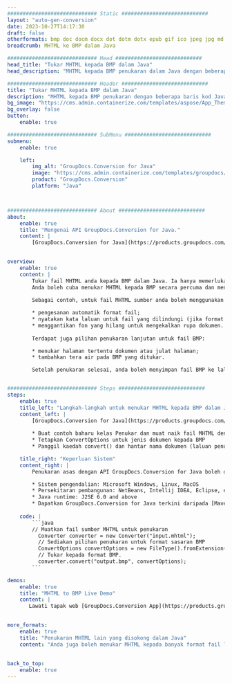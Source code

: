 ```yaml
---
############################# Static ############################
layout: "auto-gen-conversion"
date: 2023-10-27T14:17:30
draft: false
otherformats: bmp doc docm docx dot dotm dotx epub gif ico jpeg jpg md odt ott pdf png psd rtf tex tif tiff txt xps
breadcrumb: MHTML ke BMP dalam Java

############################# Head ############################
head_title: "Tukar MHTML kepada BMP dalam Java"
head_description: "MHTML kepada BMP penukaran dalam Java dengan beberapa baris kod. Tukar lebih 160 format fail menggunakan API penukaran dokumen GroupDocs untuk Java"

############################# Header ############################
title: "Tukar MHTML kepada BMP dalam Java"
description: "MHTML kepada BMP penukaran dengan beberapa baris kod Java."
bg_image: "https://cms.admin.containerize.com/templates/aspose/App_Themes/V3/images/bg/header1.png"
bg_overlay: false
button:
    enable: true

############################# SubMenu ############################
submenu:
    enable: true

    left:
        img_alt: "GroupDocs.Conversion for Java"
        image: "https://cms.admin.containerize.com/templates/groupdocs/images/product-logos/90x90-noborder/groupdocs-conversion-java.png"
        product: "GroupDocs.Conversion"
        platform: "Java"



############################# About ############################
about:
    enable: true
    title: "Mengenai API GroupDocs.Conversion for Java."
    content: |
        [GroupDocs.Conversion for Java](https://products.groupdocs.com/conversion/java/) ialah API penukaran format fail lanjutan untuk menukar antara imej popular dan format dokumen seperti Microsoft Office, OpenDocument, PDF, HTML, e-mel, CAD. dan banyak lagi dengan hanya beberapa baris kod. API asli secara automatik mengesan format dokumen asal dan menawarkan banyak pilihan untuk menyesuaikan dokumen yang ditukar. Bersama-sama dengan fungsi mengekstrak maklumat daripada dokumen, ia juga menyokong caching hasil penukaran ke cakera tempatan secara lalai. Walau bagaimanapun, sebarang jenis storan cache boleh disokong dengan melaksanakan antara muka yang sesuai - Amazon S3, Dropbox, Google Drive, Windows Azure, Reddis atau mana-mana yang lain.
    

overview:
    enable: true
    content: |
        Tukar fail MHTML anda kepada BMP dalam Java. Ia hanya memerlukan beberapa baris kod Java pada mana-mana platform pilihan anda, seperti Windows, Linux, macOS.
        Anda boleh cuba menukar MHTML kepada BMP secara percuma dan menilai kualiti hasil penukaran. Bersama-sama dengan skrip penukaran fail mudah, anda boleh mencuba pilihan yang lebih canggih untuk memuatkan fail sumber MHTML dan menyimpan output BMP. 
        
        Sebagai contoh, untuk fail MHTML sumber anda boleh menggunakan pilihan pemuatan berikut:

        * pengesanan automatik format fail;
        * nyatakan kata laluan untuk fail yang dilindungi (jika format fail menyokongnya);
        * menggantikan fon yang hilang untuk mengekalkan rupa dokumen.
        
        Terdapat juga pilihan penukaran lanjutan untuk fail BMP:

        * menukar halaman tertentu dokumen atau julat halaman;
        * tambahkan tera air pada BMP yang ditukar.

        Setelah penukaran selesai, anda boleh menyimpan fail BMP ke laluan fail setempat anda atau ke mana-mana storan pihak ketiga seperti FTP, Amazon S3, Google Drive, Dropbox dll. Sila ambil perhatian - untuk menukar MHTML kepada BMP, anda tidak perlu memasang sebarang perisian tambahan, seperti MS Office, Open Office, Adobe Acrobat Reader dsb.


############################# Steps ############################
steps:
    enable: true
    title_left: "Langkah-langkah untuk menukar MHTML kepada BMP dalam Java"
    content_left: |
        [GroupDocs.Conversion for Java](https://products.groupdocs.com/conversion/java/) membenarkan pembangun menukar fail MHTML kepada BMP dengan mudah dengan beberapa baris kod.
        
        * Buat contoh baharu kelas Penukar dan muat naik fail MHTML dengan laluan penuh
        * Tetapkan ConvertOptions untuk jenis dokumen kepada BMP
        * Panggil kaedah convert() dan hantar nama dokumen (laluan penuh) dan format (BMP) sebagai parameter

    title_right: "Keperluan Sistem"
    content_right: |
        Penukaran asas dengan API GroupDocs.Conversion for Java boleh dilakukan dengan hanya beberapa baris kod. API kami disokong pada semua platform dan sistem pengendalian utama. Sebelum melaksanakan kod di bawah, pastikan anda mempunyai prasyarat berikut dipasang pada sistem anda.

        * Sistem pengendalian: Microsoft Windows, Linux, MacOS
        * Persekitaran pembangunan: NetBeans, Intellij IDEA, Eclipse, etc.
        * Java runtime: J2SE 6.0 and above
        * Dapatkan GroupDocs.Conversion for Java terkini daripada [Maven](https://repository.groupdocs.com/webapp/#/artifacts/browse/tree/General/repo/com/groupdocs/groupdocs-conversion)
         
    code: |
        ```java    
        // Muatkan fail sumber MHTML untuk penukaran
          Converter converter = new Converter("input.mhtml");
          // Sediakan pilihan penukaran untuk format sasaran BMP
          ConvertOptions convertOptions = new FileType().fromExtension("bmp").getConvertOptions();
          // Tukar kepada format BMP.
          converter.convert("output.bmp", convertOptions);
        ```

demos:
    enable: true
    title: "MHTML to BMP Live Demo"
    content: |
       Lawati tapak web [GroupDocs.Conversion App](https://products.groupdocs.app/conversion/family) kami dan cuba MHTML kepada BMP penukaran sekarang. Demo percuma mempunyai faedah berikut
          

more_formats:
    enable: true
    title: "Penukaran MHTML lain yang disokong dalam Java"
    content: "Anda juga boleh menukar MHTML kepada banyak format fail lain. Sila lihat senarai di bawah."
       
       
back_to_top:
    enable: true
---
```


